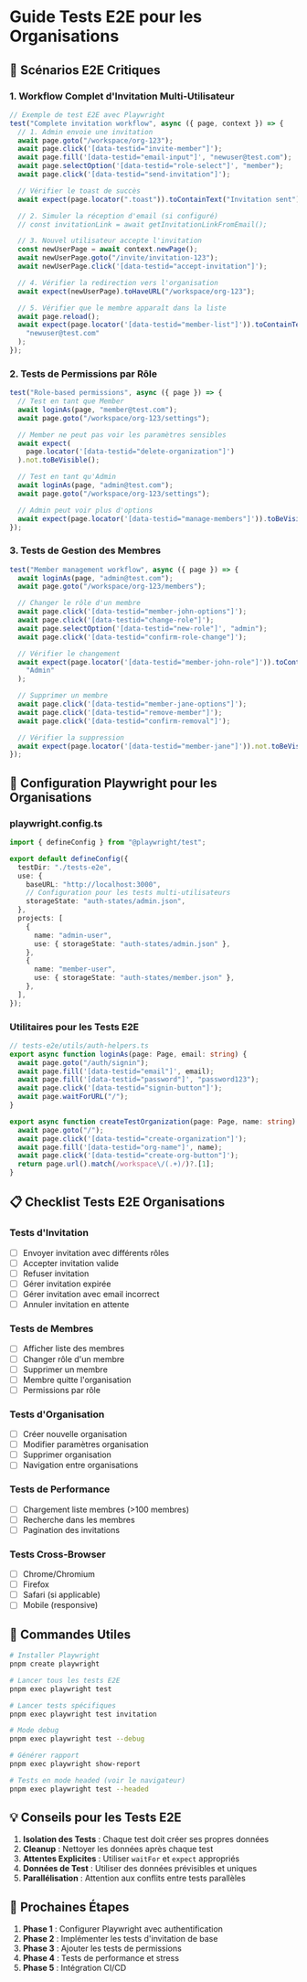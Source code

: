 # Guide Tests E2E pour les Organisations

## 🎯 Scénarios E2E Critiques

### 1. Workflow Complet d'Invitation Multi-Utilisateur

```typescript
// Exemple de test E2E avec Playwright
test("Complete invitation workflow", async ({ page, context }) => {
  // 1. Admin envoie une invitation
  await page.goto("/workspace/org-123");
  await page.click('[data-testid="invite-member"]');
  await page.fill('[data-testid="email-input"]', "newuser@test.com");
  await page.selectOption('[data-testid="role-select"]', "member");
  await page.click('[data-testid="send-invitation"]');

  // Vérifier le toast de succès
  await expect(page.locator(".toast")).toContainText("Invitation sent");

  // 2. Simuler la réception d'email (si configuré)
  // const invitationLink = await getInvitationLinkFromEmail();

  // 3. Nouvel utilisateur accepte l'invitation
  const newUserPage = await context.newPage();
  await newUserPage.goto("/invite/invitation-123");
  await newUserPage.click('[data-testid="accept-invitation"]');

  // 4. Vérifier la redirection vers l'organisation
  await expect(newUserPage).toHaveURL("/workspace/org-123");

  // 5. Vérifier que le membre apparaît dans la liste
  await page.reload();
  await expect(page.locator('[data-testid="member-list"]')).toContainText(
    "newuser@test.com"
  );
});
```

### 2. Tests de Permissions par Rôle

```typescript
test("Role-based permissions", async ({ page }) => {
  // Test en tant que Member
  await loginAs(page, "member@test.com");
  await page.goto("/workspace/org-123/settings");

  // Member ne peut pas voir les paramètres sensibles
  await expect(
    page.locator('[data-testid="delete-organization"]')
  ).not.toBeVisible();

  // Test en tant qu'Admin
  await loginAs(page, "admin@test.com");
  await page.goto("/workspace/org-123/settings");

  // Admin peut voir plus d'options
  await expect(page.locator('[data-testid="manage-members"]')).toBeVisible();
});
```

### 3. Tests de Gestion des Membres

```typescript
test("Member management workflow", async ({ page }) => {
  await loginAs(page, "admin@test.com");
  await page.goto("/workspace/org-123/members");

  // Changer le rôle d'un membre
  await page.click('[data-testid="member-john-options"]');
  await page.click('[data-testid="change-role"]');
  await page.selectOption('[data-testid="new-role"]', "admin");
  await page.click('[data-testid="confirm-role-change"]');

  // Vérifier le changement
  await expect(page.locator('[data-testid="member-john-role"]')).toContainText(
    "Admin"
  );

  // Supprimer un membre
  await page.click('[data-testid="member-jane-options"]');
  await page.click('[data-testid="remove-member"]');
  await page.click('[data-testid="confirm-removal"]');

  // Vérifier la suppression
  await expect(page.locator('[data-testid="member-jane"]')).not.toBeVisible();
});
```

## 🔧 Configuration Playwright pour les Organisations

### playwright.config.ts

```typescript
import { defineConfig } from "@playwright/test";

export default defineConfig({
  testDir: "./tests-e2e",
  use: {
    baseURL: "http://localhost:3000",
    // Configuration pour les tests multi-utilisateurs
    storageState: "auth-states/admin.json",
  },
  projects: [
    {
      name: "admin-user",
      use: { storageState: "auth-states/admin.json" },
    },
    {
      name: "member-user",
      use: { storageState: "auth-states/member.json" },
    },
  ],
});
```

### Utilitaires pour les Tests E2E

```typescript
// tests-e2e/utils/auth-helpers.ts
export async function loginAs(page: Page, email: string) {
  await page.goto("/auth/signin");
  await page.fill('[data-testid="email"]', email);
  await page.fill('[data-testid="password"]', "password123");
  await page.click('[data-testid="signin-button"]');
  await page.waitForURL("/");
}

export async function createTestOrganization(page: Page, name: string) {
  await page.goto("/");
  await page.click('[data-testid="create-organization"]');
  await page.fill('[data-testid="org-name"]', name);
  await page.click('[data-testid="create-org-button"]');
  return page.url().match(/workspace\/(.+)/)?.[1];
}
```

## 📋 Checklist Tests E2E Organisations

### Tests d'Invitation

- [ ] Envoyer invitation avec différents rôles
- [ ] Accepter invitation valide
- [ ] Refuser invitation
- [ ] Gérer invitation expirée
- [ ] Gérer invitation avec email incorrect
- [ ] Annuler invitation en attente

### Tests de Membres

- [ ] Afficher liste des membres
- [ ] Changer rôle d'un membre
- [ ] Supprimer un membre
- [ ] Membre quitte l'organisation
- [ ] Permissions par rôle

### Tests d'Organisation

- [ ] Créer nouvelle organisation
- [ ] Modifier paramètres organisation
- [ ] Supprimer organisation
- [ ] Navigation entre organisations

### Tests de Performance

- [ ] Chargement liste membres (>100 membres)
- [ ] Recherche dans les membres
- [ ] Pagination des invitations

### Tests Cross-Browser

- [ ] Chrome/Chromium
- [ ] Firefox
- [ ] Safari (si applicable)
- [ ] Mobile (responsive)

## 🚀 Commandes Utiles

```bash
# Installer Playwright
pnpm create playwright

# Lancer tous les tests E2E
pnpm exec playwright test

# Lancer tests spécifiques
pnpm exec playwright test invitation

# Mode debug
pnpm exec playwright test --debug

# Générer rapport
pnpm exec playwright show-report

# Tests en mode headed (voir le navigateur)
pnpm exec playwright test --headed
```

## 💡 Conseils pour les Tests E2E

1. **Isolation des Tests** : Chaque test doit créer ses propres données
2. **Cleanup** : Nettoyer les données après chaque test
3. **Attentes Explicites** : Utiliser `waitFor` et `expect` appropriés
4. **Données de Test** : Utiliser des données prévisibles et uniques
5. **Parallélisation** : Attention aux conflits entre tests parallèles

## 🎯 Prochaines Étapes

1. **Phase 1** : Configurer Playwright avec authentification
2. **Phase 2** : Implémenter les tests d'invitation de base
3. **Phase 3** : Ajouter les tests de permissions
4. **Phase 4** : Tests de performance et stress
5. **Phase 5** : Intégration CI/CD
